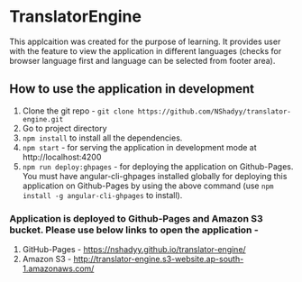 # TranslatorEngine

This applcaition was created for the purpose of learning. It provides user with the feature to view the application in different languages (checks for browser language first and language can be selected from footer area).

## How to use the application in development
1. Clone the git repo - `git clone https://github.com/NShadyy/translator-engine.git`
2. Go to project directory
3. `npm install` to install all the dependencies.
4. `npm start` - for serving the application in development mode at http://localhost:4200
5. `npm run deploy:ghpages` - for deploying the application on Github-Pages. You must have angular-cli-ghpages installed globally for deploying this application on Github-Pages by using the above command (use `npm install -g angular-cli-ghpages` to install).

### Application is deployed to Github-Pages and Amazon S3 bucket. Please use below links to open the application -
1. GitHub-Pages - https://nshadyy.github.io/translator-engine/
2. Amazon S3 - http://translator-engine.s3-website.ap-south-1.amazonaws.com/
